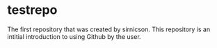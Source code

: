 # testrepo
The first repository that was created by sirnicson.
This repository is an intitial introduction to using Github by the user.
